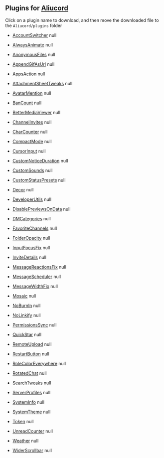 ## Plugins for [Aliucord](https://github.com/Aliucord)

Click on a plugin name to download, and then move the downloaded file to the `Aliucord/plugins` folder

- [AccountSwitcher](https://github.com/zt64/aliucord-plugins/raw/builds/AccountSwitcher.zip )
null

- [AlwaysAnimate](https://github.com/zt64/aliucord-plugins/raw/builds/AlwaysAnimate.zip )
null

- [AnonymousFiles](https://github.com/zt64/aliucord-plugins/raw/builds/AnonymousFiles.zip )
null

- [AppendGifAsUrl](https://github.com/zt64/aliucord-plugins/raw/builds/AppendGifAsUrl.zip )
null

- [AppsAction](https://github.com/zt64/aliucord-plugins/raw/builds/AppsAction.zip )
null

- [AttachmentSheetTweaks](https://github.com/zt64/aliucord-plugins/raw/builds/AttachmentSheetTweaks.zip )
null

- [AvatarMention](https://github.com/zt64/aliucord-plugins/raw/builds/AvatarMention.zip )
null

- [BanCount](https://github.com/zt64/aliucord-plugins/raw/builds/BanCount.zip )
null

- [BetterMediaViewer](https://github.com/zt64/aliucord-plugins/raw/builds/BetterMediaViewer.zip )
null

- [ChannelInvites](https://github.com/zt64/aliucord-plugins/raw/builds/ChannelInvites.zip )
null

- [CharCounter](https://github.com/zt64/aliucord-plugins/raw/builds/CharCounter.zip )
null

- [CompactMode](https://github.com/zt64/aliucord-plugins/raw/builds/CompactMode.zip )
null

- [CursorInput](https://github.com/zt64/aliucord-plugins/raw/builds/CursorInput.zip )
null

- [CustomNoticeDuration](https://github.com/zt64/aliucord-plugins/raw/builds/CustomNoticeDuration.zip )
null

- [CustomSounds](https://github.com/zt64/aliucord-plugins/raw/builds/CustomSounds.zip )
null

- [CustomStatusPresets](https://github.com/zt64/aliucord-plugins/raw/builds/CustomStatusPresets.zip )
null

- [Decor](https://github.com/zt64/aliucord-plugins/raw/builds/Decor.zip )
null

- [DeveloperUtils](https://github.com/zt64/aliucord-plugins/raw/builds/DeveloperUtils.zip )
null

- [DisablePreviewsOnData](https://github.com/zt64/aliucord-plugins/raw/builds/DisablePreviewsOnData.zip )
null

- [DMCategories](https://github.com/zt64/aliucord-plugins/raw/builds/DMCategories.zip )
null

- [FavoriteChannels](https://github.com/zt64/aliucord-plugins/raw/builds/FavoriteChannels.zip )
null

- [FolderOpacity](https://github.com/zt64/aliucord-plugins/raw/builds/FolderOpacity.zip )
null

- [InputFocusFix](https://github.com/zt64/aliucord-plugins/raw/builds/InputFocusFix.zip )
null

- [InviteDetails](https://github.com/zt64/aliucord-plugins/raw/builds/InviteDetails.zip )
null

- [MessageReactionsFix](https://github.com/zt64/aliucord-plugins/raw/builds/MessageReactionsFix.zip )
null

- [MessageScheduler](https://github.com/zt64/aliucord-plugins/raw/builds/MessageScheduler.zip )
null

- [MessageWidthFix](https://github.com/zt64/aliucord-plugins/raw/builds/MessageWidthFix.zip )
null

- [Mosaic](https://github.com/zt64/aliucord-plugins/raw/builds/Mosaic.zip )
null

- [NoBurnIn](https://github.com/zt64/aliucord-plugins/raw/builds/NoBurnIn.zip )
null

- [NoLinkify](https://github.com/zt64/aliucord-plugins/raw/builds/NoLinkify.zip )
null

- [PermissionsSync](https://github.com/zt64/aliucord-plugins/raw/builds/PermissionsSync.zip )
null

- [QuickStar](https://github.com/zt64/aliucord-plugins/raw/builds/QuickStar.zip )
null

- [RemoteUpload](https://github.com/zt64/aliucord-plugins/raw/builds/RemoteUpload.zip )
null

- [RestartButton](https://github.com/zt64/aliucord-plugins/raw/builds/RestartButton.zip )
null

- [RoleColorEverywhere](https://github.com/zt64/aliucord-plugins/raw/builds/RoleColorEverywhere.zip )
null

- [RotatedChat](https://github.com/zt64/aliucord-plugins/raw/builds/RotatedChat.zip )
null

- [SearchTweaks](https://github.com/zt64/aliucord-plugins/raw/builds/SearchTweaks.zip )
null

- [ServerProfiles](https://github.com/zt64/aliucord-plugins/raw/builds/ServerProfiles.zip )
null

- [SystemInfo](https://github.com/zt64/aliucord-plugins/raw/builds/SystemInfo.zip )
null

- [SystemTheme](https://github.com/zt64/aliucord-plugins/raw/builds/SystemTheme.zip )
null

- [Token](https://github.com/zt64/aliucord-plugins/raw/builds/Token.zip )
null

- [UnreadCounter](https://github.com/zt64/aliucord-plugins/raw/builds/UnreadCounter.zip )
null

- [Weather](https://github.com/zt64/aliucord-plugins/raw/builds/Weather.zip )
null

- [WiderScrollbar](https://github.com/zt64/aliucord-plugins/raw/builds/WiderScrollbar.zip )
null
